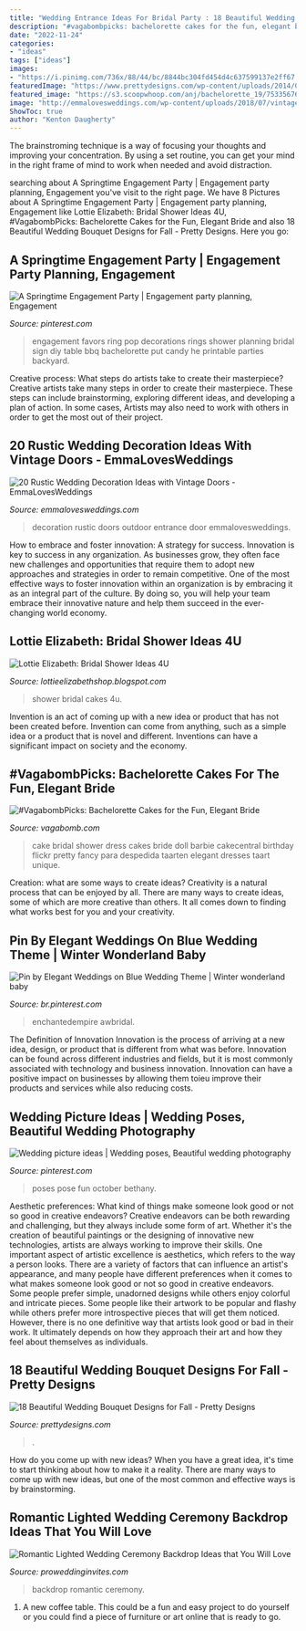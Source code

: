 ```yaml
---
title: "Wedding Entrance Ideas For Bridal Party : 18 Beautiful Wedding Bouquet Designs For Fall"
description: "#vagabombpicks: bachelorette cakes for the fun, elegant bride"
date: "2022-11-24"
categories:
- "ideas"
tags: ["ideas"]
images:
- "https://i.pinimg.com/736x/88/44/bc/8844bc304fd454d4c637599137e2ff67.jpg"
featuredImage: "https://www.prettydesigns.com/wp-content/uploads/2014/08/Pretty-Bouquet.jpg"
featured_image: "https://s3.scoopwhoop.com/anj/bachelorette_19/75335676.jpg"
image: "http://emmalovesweddings.com/wp-content/uploads/2018/07/vintage-outdoor-wedding-entrance-decoration-ideas-with-old-door.jpg"
ShowToc: true
author: "Kenton Daugherty"
---
```



The brainstroming technique is a way of focusing your thoughts and improving your concentration. By using a set routine, you can get your mind in the right frame of mind to work when needed and avoid distraction.

	

		
searching about A Springtime Engagement Party | Engagement party planning, Engagement you've visit to the right page. We have 8 Pictures about A Springtime Engagement Party | Engagement party planning, Engagement like Lottie Elizabeth: Bridal Shower Ideas 4U, #VagabombPicks: Bachelorette Cakes for the Fun, Elegant Bride and also 18 Beautiful Wedding Bouquet Designs for Fall - Pretty Designs. Here you go:
		
    
## A Springtime Engagement Party | Engagement Party Planning, Engagement

<img loading=lazy src="https://i.pinimg.com/736x/09/f7/d7/09f7d7c9e43d44cd0908c8344056dad2.jpg" onerror="this.onerror=null;this.src='https://tse4.mm.bing.net/th?id=OIP.TMwzVmtRduvwyyUKPYJymgAAAA&amp;pid=15.1';" alt="A Springtime Engagement Party | Engagement party planning, Engagement">

_Source: pinterest.com_

>engagement favors ring pop decorations rings shower planning bridal sign diy table bbq bachelorette put candy he printable parties backyard. 

	

Creative process: What steps do artists take to create their masterpiece?
Creative artists take many steps in order to create their masterpiece. These steps can include brainstorming, exploring different ideas, and developing a plan of action. In some cases, Artists may also need to work with others in order to get the most out of their project.

    
## 20 Rustic Wedding Decoration Ideas With Vintage Doors - EmmaLovesWeddings

<img loading=lazy src="http://emmalovesweddings.com/wp-content/uploads/2018/07/vintage-outdoor-wedding-entrance-decoration-ideas-with-old-door.jpg" onerror="this.onerror=null;this.src='https://tse2.mm.bing.net/th?id=OIP.ZVQUZ4VnZKzjUQqd0BwREQHaLH&amp;pid=15.1';" alt="20 Rustic Wedding Decoration Ideas with Vintage Doors - EmmaLovesWeddings">

_Source: emmalovesweddings.com_

>decoration rustic doors outdoor entrance door emmalovesweddings. 

	

How to embrace and foster innovation: A strategy for success.
Innovation is key to success in any organization. As businesses grow, they often face new challenges and opportunities that require them to adopt new approaches and strategies in order to remain competitive. One of the most effective ways to foster innovation within an organization is by embracing it as an integral part of the culture. By doing so, you will help your team embrace their innovative nature and help them succeed in the ever-changing world economy.

    
## Lottie Elizabeth: Bridal Shower Ideas 4U

<img loading=lazy src="https://2.bp.blogspot.com/-cBkLoZOCgko/WsPIw7C1bGI/AAAAAAAAApQ/MGgHlqozT8QuoV_n-gsH_Ldm7bDYvFLbwCLcBGAs/s1600/il_fullxfull.903205608_es9e.jpg" onerror="this.onerror=null;this.src='https://tse4.mm.bing.net/th?id=OIP.WugI6Cfj3l7-zvrUxaSsfwHaLH&amp;pid=15.1';" alt="Lottie Elizabeth: Bridal Shower Ideas 4U">

_Source: lottieelizabethshop.blogspot.com_

>shower bridal cakes 4u. 

	

Invention is an act of coming up with a new idea or product that has not been created before. Invention can come from anything, such as a simple idea or a product that is novel and different. Inventions can have a significant impact on society and the economy.

    
## #VagabombPicks: Bachelorette Cakes For The Fun, Elegant Bride

<img loading=lazy src="https://s3.scoopwhoop.com/anj/bachelorette_19/75335676.jpg" onerror="this.onerror=null;this.src='https://tse4.mm.bing.net/th?id=OIP.uhJ3wxtlSIAHuUMPj4rM5AHaLW&amp;pid=15.1';" alt="#VagabombPicks: Bachelorette Cakes for the Fun, Elegant Bride">

_Source: vagabomb.com_

>cake bridal shower dress cakes bride doll barbie cakecentral birthday flickr pretty fancy para despedida taarten elegant dresses taart unique. 

	

Creation: what are some ways to create ideas?
Creativity is a natural process that can be enjoyed by all. There are many ways to create ideas, some of which are more creative than others. It all comes down to finding what works best for you and your creativity.

    
## Pin By Elegant Weddings On Blue Wedding Theme | Winter Wonderland Baby

<img loading=lazy src="https://i.pinimg.com/736x/88/44/bc/8844bc304fd454d4c637599137e2ff67.jpg" onerror="this.onerror=null;this.src='https://tse4.mm.bing.net/th?id=OIP.CuCgLdd7jI4l5mzeshg_uwAAAA&amp;pid=15.1';" alt="Pin by Elegant Weddings on Blue Wedding Theme | Winter wonderland baby">

_Source: br.pinterest.com_

>enchantedempire awbridal. 

	

The Definition of Innovation
Innovation is the process of arriving at a new idea, design, or product that is different from what was before. Innovation can be found across different industries and fields, but it is most commonly associated with technology and business innovation. Innovation can have a positive impact on businesses by allowing them toieu improve their products and services while also reducing costs.

    
## Wedding Picture Ideas | Wedding Poses, Beautiful Wedding Photography

<img loading=lazy src="https://i.pinimg.com/736x/cb/a5/3a/cba53a81407a4b030c34cd23286ea9e3--wedding-family-poses-wedding-photo-poses.jpg" onerror="this.onerror=null;this.src='https://tse4.mm.bing.net/th?id=OIP.Kv7c6Mc0JL8RhygelymPGgHaLH&amp;pid=15.1';" alt="Wedding picture ideas | Wedding poses, Beautiful wedding photography">

_Source: pinterest.com_

>poses pose fun october bethany. 

	

Aesthetic preferences: What kind of things make someone look good or not so good in creative endeavors?
Creative endeavors can be both rewarding and challenging, but they always include some form of art. Whether it's the creation of beautiful paintings or the designing of innovative new technologies, artists are always working to improve their skills. One important aspect of artistic excellence is aesthetics, which refers to the way a person looks. There are a variety of factors that can influence an artist's appearance, and many people have different preferences when it comes to what makes someone look good or not so good in creative endeavors. Some people prefer simple, unadorned designs while others enjoy colorful and intricate pieces. Some people like their artwork to be popular and flashy while others prefer more introspective pieces that will get them noticed. However, there is no one definitive way that artists look good or bad in their work. It ultimately depends on how they approach their art and how they feel about themselves as individuals.

    
## 18 Beautiful Wedding Bouquet Designs For Fall - Pretty Designs

<img loading=lazy src="https://www.prettydesigns.com/wp-content/uploads/2014/08/Pretty-Bouquet.jpg" onerror="this.onerror=null;this.src='https://tse2.mm.bing.net/th?id=OIP.fAJp2aDW9vjRulQdQQylFgHaLG&amp;pid=15.1';" alt="18 Beautiful Wedding Bouquet Designs for Fall - Pretty Designs">

_Source: prettydesigns.com_

>. 

	

How do you come up with new ideas?
When you have a great idea, it's time to start thinking about how to make it a reality. There are many ways to come up with new ideas, but one of the most common and effective ways is by brainstorming.

    
## Romantic Lighted Wedding Ceremony Backdrop Ideas That You Will Love

<img loading=lazy src="https://www.proweddinginvites.com/blog/wp-content/uploads/2019/12/1-113.jpg" onerror="this.onerror=null;this.src='https://tse4.mm.bing.net/th?id=OIP.PRrHvE_EAXtS4dTEhGYbTwHaMW&amp;pid=15.1';" alt="Romantic Lighted Wedding Ceremony Backdrop Ideas that You Will Love">

_Source: proweddinginvites.com_

>backdrop romantic ceremony. 

	

1. A new coffee table. This could be a fun and easy project to do yourself or you could find a piece of furniture or art online that is ready to go.

